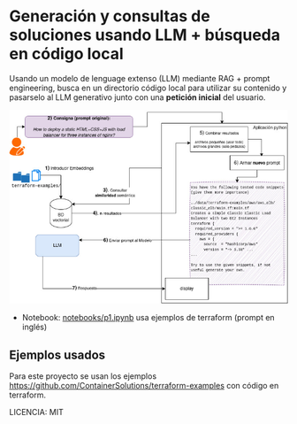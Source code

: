 # Generación y consultas de soluciones usando LLM + búsqueda en código local

Usando un modelo de lenguage extenso (LLM) mediante RAG + prompt engineering, busca en un directorio código local para utilizar su contenido y pasarselo al LLM generativo junto con una **petición inicial** del usuario.

![rag-codigo-local.jpg](rag-codigo-local.jpg)

- Notebook: [notebooks/p1.ipynb](p1.ipynb) usa ejemplos de terraform (prompt en inglés)

## Ejemplos usados

Para este proyecto se usan los ejemplos https://github.com/ContainerSolutions/terraform-examples con código en terraform. 

LICENCIA: MIT

